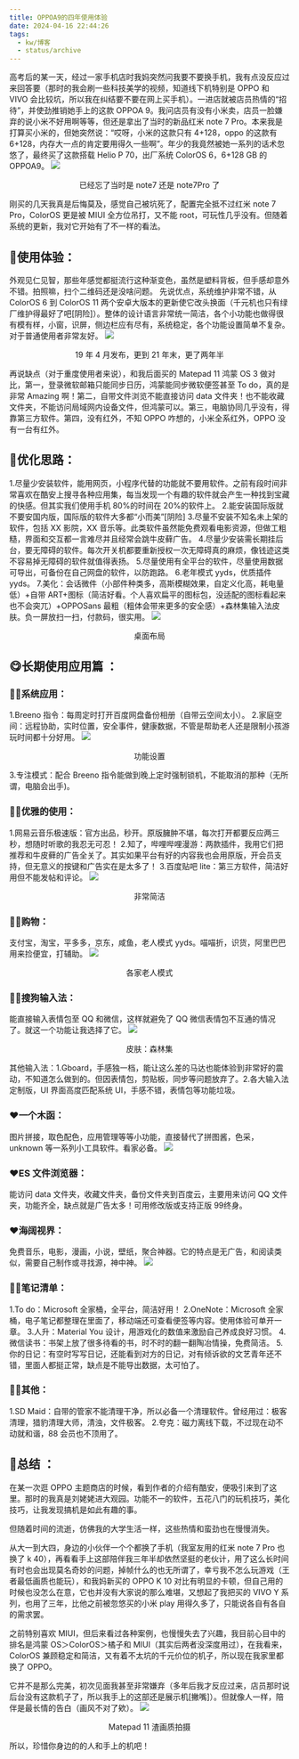 ```yaml
---
title: OPPOA9的四年使用体验
date: 2024-04-16 22:44:26
tags:
  - kw/博客
  - status/archive
---
```


高考后的某一天，经过一家手机店时我妈突然问我要不要换手机，我有点没反应过来回答要（那时的我会刷一些科技美学的视频，知道线下机特别是 OPPO 和 VIVO 会比较坑，所以我在纠结要不要在网上买手机）。一进店就被店员热情的“招待”，并使劲推销她手上的这款 OPPOA 9。我问店员有没有小米卖，店员一脸嫌弃的说小米不好用啊等等，但还是拿出了当时的新品红米 note 7 Pro。本来我是打算买小米的，但她突然说：“哎呀，小米的这款只有 4+128，oppo 的这款有 6+128，内存大一点的肯定要用得久一些啊”。年少的我竟然被她一系列的话术忽悠了，最终买了这款搭载 Helio P 70，出厂系统 ColorOS 6，6+128 GB 的 OPPOA9。
![](https://sandox-1304793847.cos.ap-chongqing.myqcloud.com//photo/OPPOA9%E7%9A%84%E5%9B%9B%E5%B9%B4%E4%BD%BF%E7%94%A8%E4%BD%93%E9%AA%8C-1.png)
<center>已经忘了当时是 note7 还是 note7Pro 了</center>

刚买的几天我真是后悔莫及，感觉自己被坑死了，配置完全抵不过红米 note 7 Pro，ColorOS 更是被 MIUI 全方位吊打，又不能 root，可玩性几乎没有。但随着系统的更新，我对它开始有了不一样的看法。

## 🤔使用体验：

外观见仁见智，那些年感觉都挺流行这种渐变色，虽然是塑料背板，但手感却意外不错。拍照嘛，扫个二维码还是没啥问题。
先说优点，系统维护非常不错，从 ColorOS 6 到 ColorOS 11 两个安卓大版本的更新使它改头换面（千元机也只有绿厂维护得最好了吧[阴险]）。整体的设计语言非常统一简洁，各个小功能也做得很有模有样，小窗，识屏，侧边栏应有尽有，系统稳定，各个功能设置简单不复杂。对于普通使用者非常友好。
![](https://sandox-1304793847.cos.ap-chongqing.myqcloud.com//photo/OPPOA9%E7%9A%84%E5%9B%9B%E5%B9%B4%E4%BD%BF%E7%94%A8%E4%BD%93%E9%AA%8C-2.png)
<center>19 年 4 月发布，更到 21 年末，更了两年半</center>

再说缺点（对于重度使用者来说），和我后面买的 Matepad 11 鸿蒙 OS 3 做对比，第一，登录微软邮箱只能同步日历，鸿蒙能同步微软便签甚至 To do，真的是非常 Amazing 啊！第二，自带文件浏览不能直接访问 data 文件夹！也不能收藏文件夹，不能访问局域网内设备文件，但鸿蒙可以。第三，电脑协同几乎没有，得靠第三方软件。第四，没有红外，不知 OPPO 咋想的，小米全系红外，OPPO 没有一台有红外。

## 👀优化思路：

1.尽量少安装软件，能用网页，小程序代替的功能就不要用软件。之前有段时间非常喜欢在酷安上搜寻各种应用集，每当发现一个有趣的软件就会产生一种找到宝藏的快感。但其实我们使用手机 80%的时间在 20%的软件上。
2.能安装国际版就不要安国内版，国际版的软件大多都“小而美”[阴险]
3.尽量不安装不知名未上架的软件，包括 XX 影院，XX 音乐等。此类软件虽然能免费观看电影资源，但做工粗糙，界面和交互都一言难尽并且经常会跳牛皮藓广告。
4.尽量少安装需长期挂后台，要无障碍的软件。每次开关机都要重新授权一次无障碍真的麻烦，像钱迹这类不容易掉无障碍的软件就值得表扬。
5.尽量使用有全平台的软件，尽量使用数据可导出，可备份在自己网盘的软件，以防跑路。
6.老年模式 yyds，优质插件 yyds。
7.美化：会话微件（小部件种类多，高斯模糊效果，自定义化高，耗电量低）+自带 ART+图标（简洁好看。个人喜欢扁平的图标包，没适配的图标看起来也不会突兀）+OPPOSans 最粗（粗体会带来更多的安全感）+森林集输入法皮肤。负一屏放扫一扫，付款码，很实用。
![](https://sandox-1304793847.cos.ap-chongqing.myqcloud.com//photo/OPPOA9%E7%9A%84%E5%9B%9B%E5%B9%B4%E4%BD%BF%E7%94%A8%E4%BD%93%E9%AA%8C-3.png)
<center>桌面布局</center>

## 😋长期使用应用篇 ：

### 👍🏻系统应用：

1.Breeno 指令：每周定时打开百度网盘备份相册（自带云空间太小）。
2.家庭空间：远程协助，实时位置，安全事件，健康数据，不管是帮助老人还是限制小孩游玩时间都十分好用。
![](https://sandox-1304793847.cos.ap-chongqing.myqcloud.com//photo/OPPOA9%E7%9A%84%E5%9B%9B%E5%B9%B4%E4%BD%BF%E7%94%A8%E4%BD%93%E9%AA%8C-4.png)
<center>功能设置</center>

3.专注模式：配合 Breeno 指令能做到晚上定时强制锁机，不能取消的那种（无所谓，电脑会出手)。

### 👍🏻优雅的使用：

1.网易云音乐极速版：官方出品，秒开。原版臃肿不堪，每次打开都要反应两三秒，想随时听歌的我忍无可忍！
2.知了，哔哩哔哩漫游：两款插件，我用它们把推荐和牛皮藓的广告全关了。其实如果平台有好的内容我也会用原版，开会员支持，但无意义的按键和广告实在是太多了！
3.百度贴吧 lite：第三方软件，简洁好用但不能发帖和评论。
![](https://sandox-1304793847.cos.ap-chongqing.myqcloud.com//photo/OPPOA9%E7%9A%84%E5%9B%9B%E5%B9%B4%E4%BD%BF%E7%94%A8%E4%BD%93%E9%AA%8C-5.png)
<center>非常简洁</center>

### 👍🏻购物：

支付宝，淘宝，平多多，京东，咸鱼，老人模式 yyds。喵喵折，识货，阿里巴巴用来捡便宜，打辅助。
![](https://sandox-1304793847.cos.ap-chongqing.myqcloud.com//photo/OPPOA9%E7%9A%84%E5%9B%9B%E5%B9%B4%E4%BD%BF%E7%94%A8%E4%BD%93%E9%AA%8C-6.png)
<center>各家老人模式</center>

### 👍🏻搜狗输入法：

能直接输入表情包至 QQ 和微信，这样就避免了 QQ 微信表情包不互通的情况了。就这一个功能让我选择了它。
![](https://sandox-1304793847.cos.ap-chongqing.myqcloud.com//photo/OPPOA9%E7%9A%84%E5%9B%9B%E5%B9%B4%E4%BD%BF%E7%94%A8%E4%BD%93%E9%AA%8C-7.png)
<center>皮肤：森林集</center>

其他输入法：1.Gboard，手感独一档，能让这么差的马达也能体验到非常好的震动，不知道怎么做到的。但因表情包，剪贴板，同步等问题放弃了。2.各大输入法定制版，UI 界面高度匹配系统 UI，手感不错，表情包等功能垃圾。

### ❤️一个木函：

图片拼接，取色配色，应用管理等等小功能，直接替代了拼图酱，色采，unknown 等一系列小工具软件。看家必备。
![](https://sandox-1304793847.cos.ap-chongqing.myqcloud.com//photo/OPPOA9%E7%9A%84%E5%9B%9B%E5%B9%B4%E4%BD%BF%E7%94%A8%E4%BD%93%E9%AA%8C-8.png)

### ❤️ES 文件浏览器：

能访问 data 文件夹，收藏文件夹，备份文件夹到百度云，主要用来访问 QQ 文件夹，功能齐全，缺点就是广告太多！可用修改版或支持正版 99终身。

### ❤️海阔视界：

免费音乐，电影，漫画，小说，壁纸，聚合神器。它的特点是无广告，和阅读类似，需要自己制作或寻找源，神中神。
![](https://sandox-1304793847.cos.ap-chongqing.myqcloud.com//photo/OPPOA9%E7%9A%84%E5%9B%9B%E5%B9%B4%E4%BD%BF%E7%94%A8%E4%BD%93%E9%AA%8C-9.png)

### 👍🏻笔记清单：

1.To do：Microsoft 全家桶，全平台，简洁好用！
2.OneNote：Microsoft 全家桶，电子笔记都整理在里面了，移动端还可查看便签等内容。使用体验可单开一章。
3.人升：Material You 设计，用游戏化的数值来激励自己养成良好习惯。
4.微信读书：书架上放了很多待看的书，时不时的翻一翻陶冶情操，免费简洁。
5.你的日记：有空时写写日记，还能看到对方的日记，对有倾诉欲的文艺青年还不错，里面人都挺正常，缺点是不能导出数据，太可怕了。

### 👍🏻其他：

1.SD Maid：自带的管家不能清理干净，所以必备一个清理软件。曾经用过：极客清理，猎豹清理大师，清浊，文件极客。
2.夸克：磁力离线下载，不过现在动不动就和谐，88 会员也不顶用了。

## 🫠总结 ：

在某一次逛 OPPO 主题商店的时候，看到作者的介绍有酷安，便吸引来到了这里。那时的我真是刘姥姥进大观园。功能不一的软件，五花八门的玩机技巧，美化技巧，让我发现搞机是如此有趣的事。

但随着时间的流逝，仿佛我的大学生活一样，这些热情和蛮劲也在慢慢消失。

从大一到大四，身边的小伙伴一个个都换了手机（我室友用的红米 note 7 Pro 也换了 k 40），再看看手上这部陪伴我三年半却依然坚挺的老伙计，用了这么长时间有时也会出现莫名奇妙的问题，掉帧什么的也无所谓了，幸亏我不怎么玩游戏（王者最低画质也能玩），和我妈新买的 OPPO K 10 对比有明显的卡顿，但自己用的时候也没怎么在意，它也并没有大家说的那么难堪，又想起了我把买的 VIVO Y 系列，也用了三年，比他之前被忽悠买的小米 play 用得久多了，只能说各自有各自的需求罢。

之前特别喜欢 MIUI，但后来看过各种案例，也慢慢失去了兴趣，我目前心目中的排名是鸿蒙 OS＞ColorOS＞橘子和 MIUI（其实后两者没深度用过），在我看来，ColorOS 兼顾稳定和简洁，又有着不太坑的千元价位的机子，所以现在我家里都换了 OPPO。

它并不是那么完美，初次见面我甚至非常嫌弃（多年后我才反应过来，店员那时说后台没有这款机子了，所以我手上的这部还是展示机[撇嘴]）。但就像人一样，陪伴是最长情的告白（画风不对了欸）。
![](https://sandox-1304793847.cos.ap-chongqing.myqcloud.com//photo/OPPOA9%E7%9A%84%E5%9B%9B%E5%B9%B4%E4%BD%BF%E7%94%A8%E4%BD%93%E9%AA%8C-10.png)
<center>Matepad 11 渣画质拍摄</center>

所以，珍惜你身边的的人和手上的机吧！

